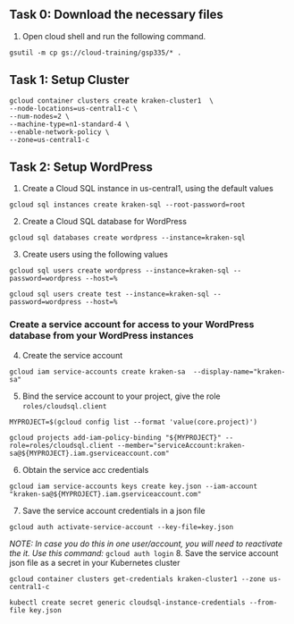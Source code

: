 ## Task 0: Download the necessary files
1. Open cloud shell and run the following command.
```
gsutil -m cp gs://cloud-training/gsp335/* .
```

## Task 1: Setup Cluster
```
gcloud container clusters create kraken-cluster1  \
--node-locations=us-central1-c \
--num-nodes=2 \
--machine-type=n1-standard-4 \
--enable-network-policy \
--zone=us-central1-c
```

## Task 2: Setup WordPress
1. Create a Cloud SQL instance in us-central1, using the default values
```
gcloud sql instances create kraken-sql --root-password=root
```
2. Create a Cloud SQL database for WordPress
```
gcloud sql databases create wordpress --instance=kraken-sql 
```
3. Create users using the following values
```
gcloud sql users create wordpress --instance=kraken-sql --password=wordpress --host=%

gcloud sql users create test --instance=kraken-sql --password=wordpress --host=%
```
### Create a service account for access to your WordPress database from your WordPress instances
4. Create the service account
```
gcloud iam service-accounts create kraken-sa  --display-name="kraken-sa"
```
5. Bind the service account to your project, give the role `roles/cloudsql.client`
```
MYPROJECT=$(gcloud config list --format 'value(core.project)')

gcloud projects add-iam-policy-binding "${MYPROJECT}" --role=roles/cloudsql.client --member="serviceAccount:kraken-sa@${MYPROJECT}.iam.gserviceaccount.com"
```
 6. Obtain the service acc credentials
 ```
 gcloud iam service-accounts keys create key.json --iam-account "kraken-sa@${MYPROJECT}.iam.gserviceaccount.com"
 ```
 7. Save the service account credentials in a json file
 ```
 gcloud auth activate-service-account --key-file=key.json
 ```
 *NOTE: In case you do this in one user/account, you will need to reactivate the it. Use this command:*
 `gcloud auth login`
 8. Save the service account json file as a secret in your Kubernetes cluster
 ```
 gcloud container clusters get-credentials kraken-cluster1 --zone us-central1-c
 ```
 ```
 kubectl create secret generic cloudsql-instance-credentials --from-file key.json
 ```
